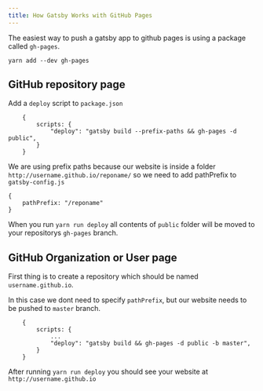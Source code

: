 ```yaml
---
title: How Gatsby Works with GitHub Pages
---
```


The easiest way to push a gatsby app to github pages is using a package called `gh-pages`.

`yarn add --dev gh-pages`

## GitHub repository page

Add a `deploy` script to `package.json`

```
    {
        scripts: {
            "deploy": "gatsby build --prefix-paths && gh-pages -d public",
        }
    }
```

We are using prefix paths because our website is inside a folder `http://username.github.io/reponame/` so we need to add pathPrefix to `gatsby-config.js`

```
{
    pathPrefix: "/reponame"
}
```

When you run `yarn run deploy` all contents of `public` folder will be moved to your repositorys `gh-pages` branch.

## GitHub Organization or User page

First thing is to create a repository which should be named `username.github.io`.

In this case we dont need to specify `pathPrefix`, but our website needs to be pushed to `master` branch.

```
    {
        scripts: {
            ...
            "deploy": "gatsby build && gh-pages -d public -b master",
        }
    }
```

After running `yarn run deploy` you should see your website at `http://username.github.io`
